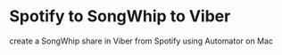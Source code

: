 # Spotify to SongWhip to Viber
create a SongWhip share in Viber from Spotify using Automator on Mac
